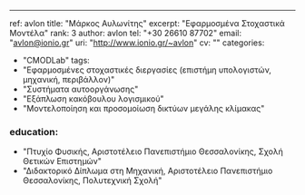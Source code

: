 ---
ref: avlon
title: "Μάρκος Αυλωνίτης"
excerpt: "Εφαρμοσμένα Στοχαστικά Μοντέλα"
rank: 3
author: avlon
tel: "+30 26610 87702"
email: "avlon@ionio.gr"
uri:  "http://www.ionio.gr/~avlon"
cv: ""
categories:
 - "CMODLab"
tags:
  - "Εφαρμοσμένες στοχαστικές διεργασίες (επιστήμη υπολογιστών, μηχανική, περιβάλλον)"
  - "Συστήματα αυτοοργάνωσης"
  - "Εξάπλωση κακόβουλου λογισμικού"
  - "Μοντελοποίηση και προσομοίωση δικτύων μεγάλης κλίμακας"
### education:
  - "Πτυχίο Φυσικής, Αριστοτέλειο Πανεπιστήμιο Θεσσαλονίκης, Σχολή Θετικών Επιστημών"
  - "Διδακτορικό Δίπλωμα στη Μηχανική, Αριστοτέλειο Πανεπιστήμιο Θεσσαλονίκης, Πολυτεχνική Σχολή"
  
  
